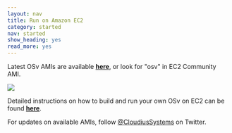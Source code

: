```yaml
---
layout: nav
title: Run on Amazon EC2
category: started
nav: started
show_heading: yes
read_more: yes
---
```


Latest OSv AMIs are available
**[here](https://github.com/cloudius-systems/osv/wiki/Latest-EC2-AMI-list)**,
or look for "osv" in EC2 Community AMI.

<!--more-->

<img src="/images/ec2.png">

Detailed instructions on how to build and run your own OSv on EC2 can be found **[here](https://github.com/cloudius-systems/osv/wiki/Running-OSv-on-EC2)**.

For updates on available AMIs, follow [@CloudiusSystems](https://twitter.com/CloudiusSystems) on Twitter.


